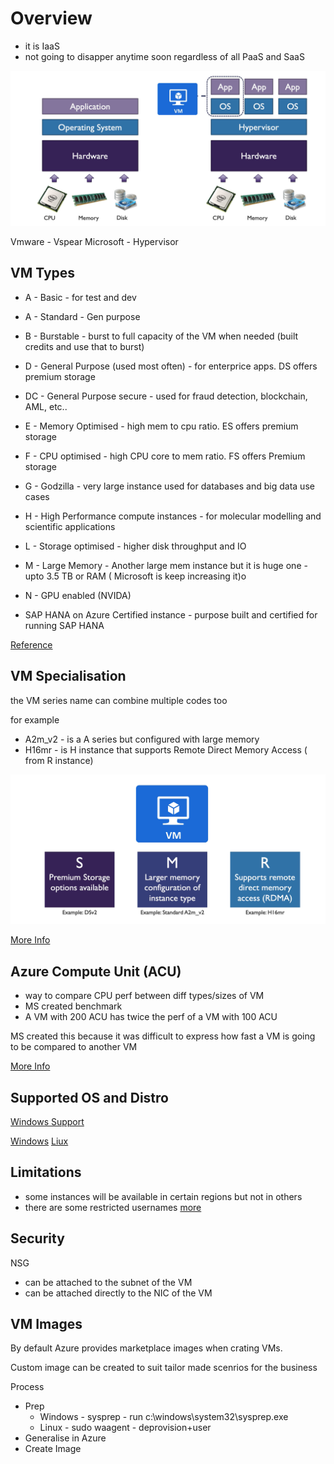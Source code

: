 # Overview

* it is IaaS 
* not going to disapper anytime soon regardless of all PaaS and SaaS

![image VM](./img/vm.png)


Vmware - Vspear
Microsoft - Hypervisor


## VM Types

* A - Basic - for test and dev
* A - Standard - Gen purpose

* B - Burstable - burst to full capacity of the VM when needed (built credits and use that to burst)

* D - General Purpose (used most often) - for enterprice apps. DS offers premium storage

* DC - General Purpose secure - used for fraud detection, blockchain, AML, etc..

* E - Memory Optimised - high mem to cpu ratio. ES offers premium storage

* F - CPU optimised - high CPU core to mem ratio. FS offers Premium storage

* G - Godzilla - very large instance used for databases and big data use cases

* H - High Performance compute instances - for molecular modelling and scientific applications

* L - Storage optimised - higher disk throughput and IO

* M - Large Memory - Another large mem instance but it is huge one - upto 3.5 TB or RAM ( Microsoft is keep increasing it)o

* N - GPU enabled (NVIDA)

* SAP HANA on Azure Certified instance - purpose built and certified for running SAP HANA

[Reference](https://docs.microsoft.com/en-us/learn/modules/configure-virtual-machines/4-determine-virtual-machine-sizing)

## VM Specialisation

the VM series name can combine multiple codes too

for example 
* A2m_v2 - is a A series but configured with large memory
* H16mr - is H instance that supports Remote Direct Memory Access ( from R instance)


![image VM Specialisation](./img/vm-specialisation.png)

[More Info](https://azure.microsoft.com/en-gb/pricing/details/virtual-machines/series/)

## Azure Compute Unit (ACU)

* way to compare CPU perf between diff types/sizes of VM
* MS created benchmark
* A VM with 200 ACU has twice the perf of a VM with 100 ACU


MS created this because it was difficult to express how fast a VM is going to be compared to another VM

[More Info](https://docs.microsoft.com/en-gb/azure/virtual-machines/acu)

## Supported OS and Distro

[Windows Support](https://docs.microsoft.com/en-GB/troubleshoot/azure/virtual-machines/server-software-support)

[Windows](https://docs.microsoft.com/en-us/azure/virtual-machines/windows/overview)
[Liux](https://docs.microsoft.com/en-us/azure/virtual-machines/linux/overview)

## Limitations

* some instances will be available in certain regions but not in others
* there are some restricted usernames [more](https://docs.microsoft.com/en-us/azure/virtual-machines/linux/faq#what-are-the-username-requirements-when-creating-a-vm-)

## Security

NSG 
* can be attached to the subnet of the VM 
* can be attached directly to the NIC of the VM

## VM Images

By default Azure provides marketplace images when crating VMs.

Custom image can be created to suit tailor made scenrios for the business

Process
* Prep
    * Windows - sysprep - run c:\windows\system32\sysprep.exe
    * Linux - sudo waagent - deprovision+user
* Generalise in Azure
* Create Image